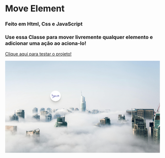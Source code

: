 # Move Element
### Feito em Html, Css e JavaScript
### Use essa Classe para mover livremente qualquer elemento e adicionar uma ação ao aciona-lo! 
<a href="https://vinicius-rodriguess.github.io/Select-Box/" target="_blank">Clique aqui para testar o projeto!</a>
<p></p>
<img src="./src/img/Move Element.png"/>